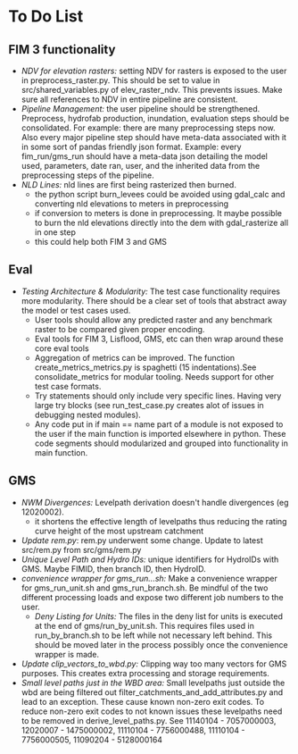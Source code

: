 # To Do List
## FIM 3 functionality
- *NDV for elevation rasters:* setting NDV for rasters is exposed to the user in preprocess_raster.py. This should be set to value in src/shared_variables.py of elev_raster_ndv. This prevents issues. Make sure all references to NDV in entire pipeline are consistent.
- *Pipeline Management:* the user pipeline should be strengthened. Preprocess, hydrofab production, inundation, evaluation steps should be consolidated. For example: there are many preprocessing steps now. Also every major pipeline step should have meta-data associated with it in some sort of pandas friendly json format. Example: every fim_run/gms_run should have a meta-data json detailing the model used, parameters, date ran, user, and the inherited data from the preprocessing steps of the pipeline.
- *NLD Lines:* nld lines are first being rasterized then burned.
    - the python script burn_levees could be avoided using gdal_calc and converting nld elevations to meters in preprocessing
    - if conversion to meters is done in preprocessing. It maybe possible to burn the nld elevations directly into the dem with gdal_rasterize all in one step
    - this could help both FIM 3 and GMS

## Eval
- *Testing Architecture & Modularity:* The test case functionality requires more modularity. There should be a clear set of tools that abstract away the model or test cases used. 
    - User tools should allow any predicted raster and any benchmark raster to be compared given proper encoding.
    - Eval tools for FIM 3, Lisflood, GMS, etc can then wrap around these core eval tools
    - Aggregation of metrics can be improved. The function create_metrics_metrics.py is spaghetti (15 indentations).See consolidate_metrics for modular tooling. Needs support for other test case formats.
    - Try statements should only include very specific lines. Having very large try blocks (see run_test_case.py creates alot of issues in debugging nested modules).
    - Any code put in if main == name part of a module is not exposed to the user if the main function is imported elsewhere in python. These code segments should modularized and grouped into functionality in main function.



## GMS 
- *NWM Divergences:* Levelpath derivation doesn't handle divergences (eg 12020002).
    - it shortens the effective length of levelpaths thus reducing the rating curve height of the most upstream catchment
- *Update rem.py*: rem.py underwent some change. Update to latest src/rem.py from src/gms/rem.py
- *Unique Level Path and Hydro IDs:* unique identifiers for HydroIDs with GMS. Maybe FIMID, then branch ID, then HydroID.
- *convenience wrapper for gms_run...sh:* Make a convenience wrapper for gms_run_unit.sh and gms_run_branch.sh. Be mindful of the two different processing loads and expose two different job numbers to the user.
    - *Deny Listing for Units:* The files in the deny list for units is executed at the end of gms/run_by_unit.sh. This requires files used in run_by_branch.sh to be left while not necessary left behind. This should be moved later in the process possibly once the convenience wrapper is made.
- *Update clip_vectors_to_wbd.py:* Clipping way too many vectors for GMS purposes. This creates extra processing and storage requirements.
- *Small level paths just in the WBD area:* Small levelpaths just outside the wbd are being filtered out filter_catchments_and_add_attributes.py and lead to an exception. These cause known non-zero exit codes. To reduce non-zero exit codes to not known issues these levelpaths need to be removed in derive_level_paths.py. See 11140104 - 7057000003, 12020007 - 1475000002, 11110104 - 7756000488, 11110104 - 7756000505, 11090204 - 5128000164

